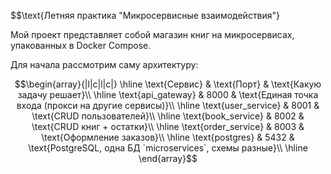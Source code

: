 $$\text{Летняя практика "Микросервисные взаимодействия"}

Мой проект представляет собой магазин книг на микросервисах, упакованных в Docker Compose.

Для начала рассмотрим саму архитектуру:

$$\begin{array}{|l|c|l|c|}
  \hline
  \text{Сервис} & \text{Порт} & \text{Какую задачу решает}\\
  \hline
    \text{api_gateway} & 8000 & \text{Единая точка входа (прокси на другие сервисы)}\\
  \hline
  \text{user_service} & 8001 & \text{CRUD пользователей}\\
  \hline
  \text{book_service} & 8002 & \text{CRUD книг + остатки}\\
  \hline
  \text{order_service} & 8003 & \text{Оформление заказов}\\
  \hline
  \text{postgres} & 5432 & \text{PostgreSQL, одна БД `microservices`, схемы разные}\\
  \hline
\end{array}$$
